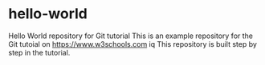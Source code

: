 # hello-world
Hello World repository for Git tutorial
This is an example repository for the Git tutoial on https://www.w3schools.com
iq
This repository is built step by step in the tutorial.
